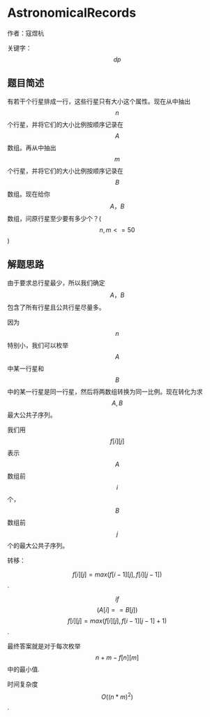 # AstronomicalRecords
作者：寇煜杭

关键字：$$dp$$

## 题目简述
   有若干个行星排成一行，这些行星只有大小这个属性。现在从中抽出$$n$$个行星，并将它们的大小比例按顺序记录在$$A$$数组。再从中抽出$$m$$个行星，并将它们的大小比例按顺序记录在$$B$$数组。现在给你$$A，B$$数组，问原行星至少要有多少个？($$n,m<=50$$)

## 解题思路
   由于要求总行星最少，所以我们确定$$A，B$$包含了所有行星且公共行星尽量多。

   因为$$n$$特别小，我们可以枚举$$A$$中某一行星和$$B$$中的某一行星是同一行星，然后将两数组转换为同一比例。现在转化为求$$A,B$$最大公共子序列。
   
   我们用$$f[i][j]$$表示$$A$$数组前$$i$$个，$$B$$数组前$$j$$个的最大公共子序列。
   
   转移：
   
   $$f[i][j]=max(f[i-1][j],f[i][j-1])$$.
   
   $$if$$ $$(A[i]==B[j])$$ $$f[i][j]=max(f[i][j],f[i-1][j-1]+1)$$.
   
   最终答案就是对于每次枚举$$n+m-f[n][m]$$中的最小值.
   
   时间复杂度$$O((n*m)^2)$$.

